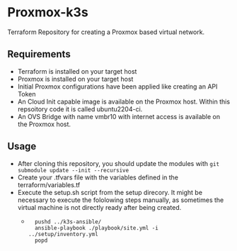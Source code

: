 # Proxmox-k3s

Terraform Repository for creating a Proxmox based virtual network.

Requirements
------------
* Terraform is installed on your target host
* Proxmox is installed on your target host
* Initial Proxmox configurations have been applied like creating an API Token
* An Cloud Init capable image is available on the Proxmox host. Within this repsoitory code it is called ubuntu2204-ci.
* An OVS Bridge with name vmbr10 with internet access is available on the Proxmox host.

Usage
-----
* After cloning this repository, you should update the modules with `git submodule update --init --recursive`
* Create your .tfvars file with the variables defined in the terraform/variables.tf
* Execute the setup.sh script from the setup direcory. It might be necessary to execute the fololowing steps manually, as sometimes the virtual machine is not directly ready after being created.
    * ```shell
        pushd ../k3s-ansible/
        ansible-playbook ./playbook/site.yml -i ../setup/inventory.yml
        popd 
        ```